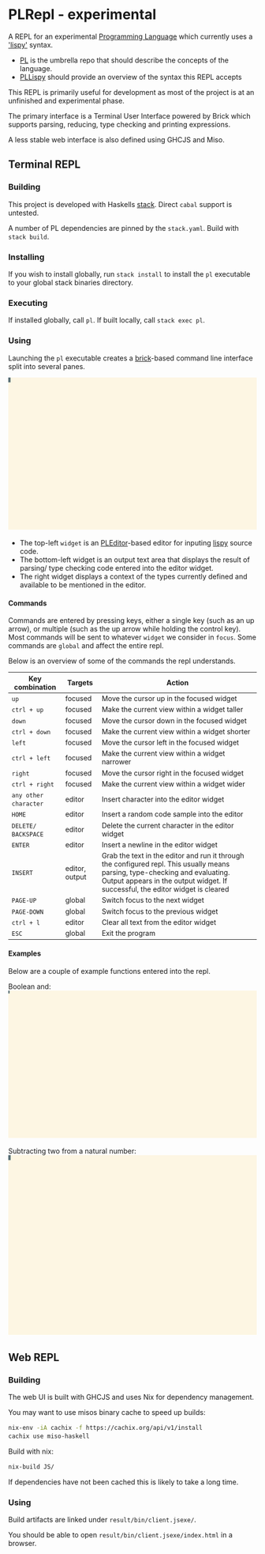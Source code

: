 # PLRepl - experimental

A REPL for an experimental [Programming Language](https://github.com/syallop/PL) which currently uses a ['lispy'](https://github.com/syallop/PLLispy) syntax.

- [PL](https://github.com/syallop/PL) is the umbrella repo that should describe the concepts of the language.
- [PLLispy](https://github.com/syallop/PLLispy) should provide an overview of the syntax this REPL accepts

This REPL is primarily useful for development as most of the project is at
an unfinished and experimental phase. 


The primary interface is a Terminal User Interface powered by Brick which
supports parsing, reducing, type checking and printing expressions.

A less stable web interface is also defined using GHCJS and Miso.

## Terminal REPL
### Building

This project is developed with Haskells [stack](https://docs.haskellstack.org/en/stable/README/).
Direct `cabal` support is untested. 

A number of PL dependencies are pinned by the `stack.yaml`. Build with `stack
build`.

### Installing

If you wish to install globally, run `stack install` to install the `pl`
executable to your global stack binaries directory.

### Executing

If installed globally, call `pl`. If built locally, call `stack exec pl`.

### Using

Launching the `pl` executable creates a [brick](https://hackage.haskell.org/package/brick)-based
command line interface split into several panes.

![Overview](https://github.com/syallop/PLRepl/blob/master/README/Overview.svg)
- The top-left `widget` is an [PLEditor](https://github.com/syallop/PLEditor)-based editor for inputing [lispy](https://github.com/syallop/PLLispy) source code.
- The bottom-left widget is an output text area that displays the result of parsing/ type checking code entered into the editor widget. 
- The right widget displays a context of the types currently defined and available to be mentioned in the editor.  

#### Commands

Commands are entered by pressing keys, either a single key (such as an up
arrow), or multiple (such as the up arrow while holding the control key).
Most commands will be sent to whatever `widget` we consider in `focus`. Some
commands are `global` and affect the entire repl.

Below is an overview of some of the commands the repl understands.

| Key combination       | Targets        | Action |
| --------------------- | -------------- | ------ |
| `up`                  | focused        | Move the cursor up in the focused widget | 
| `ctrl + up`           | focused        | Make the current view within a widget taller |
| `down`                | focused        | Move the cursor down in the focused widget |
| `ctrl + down`         | focused        | Make the current view within a widget shorter |
| `left`                | focused        | Move the cursor left in the focused widget |
| `ctrl + left`         | focused        | Make the current view within a widget narrower |
| `right`               | focused        | Move the cursor right in the focused widget |
| `ctrl + right`        | focused        | Make the current view within a widget wider |
| `any other character` | editor         | Insert character into the editor widget |
| `HOME`                | editor         | Insert a random code sample into the editor |
| `DELETE/ BACKSPACE`   | editor         | Delete the current character in the editor widget |
| `ENTER`               | editor         | Insert a newline in the editor widget | 
| `INSERT`              | editor, output | Grab the text in the editor and run it through the configured repl. This usually means parsing, type-checking and evaluating. Output appears in the output widget. If successful, the editor widget is cleared | 
| `PAGE-UP`             | global         | Switch focus to the next widget |
| `PAGE-DOWN`           | global         | Switch focus to the previous widget |
| `ctrl + l`            | editor         | Clear all text from the editor widget |
| `ESC`                 | global         | Exit the program |

#### Examples

Below are a couple of example functions entered into the repl.

Boolean and:
![Boolean And](https://github.com/syallop/PLRepl/blob/master/README/BooleanAnd.svg)

Subtracting two from a natural number:
![Subtract Two](https://github.com/syallop/PLRepl/blob/master/README/SubTwo.svg)

## Web REPL
### Building

The web UI is built with GHCJS and uses Nix for dependency management.

You may want to use misos binary cache to speed up builds:

```bash
nix-env -iA cachix -f https://cachix.org/api/v1/install
cachix use miso-haskell
```

Build with nix:

```bash
nix-build JS/
```
If dependencies have not been cached this is likely to take a long time.

### Using

Build artifacts are linked under `result/bin/client.jsexe/`.

You should be able to open `result/bin/client.jsexe/index.html` in a browser.

